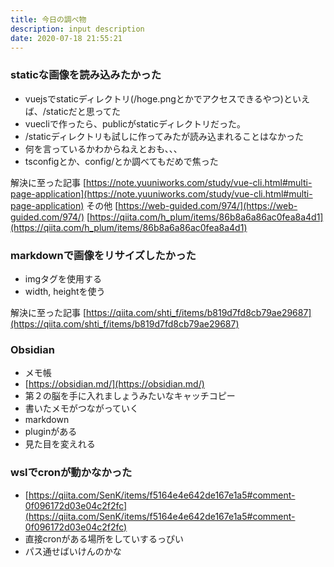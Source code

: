 ```yaml
---
title: 今日の調べ物
description: input description
date: 2020-07-18 21:55:21
---
```


### staticな画像を読み込みたかった
* vuejsでstaticディレクトリ(/hoge.pngとかでアクセスできるやつ)といえば、/staticだと思ってた
* vuecliで作ったら、publicがstaticディレクトリだった。
* /staticディレクトリも試しに作ってみたが読み込まれることはなかった
* 何を言っているかわからねえとおも、、、
* tsconfigとか、config/とか調べてもだめで焦った

解決に至った記事
[https://note.yuuniworks.com/study/vue-cli.html#multi-page-application](https://note.yuuniworks.com/study/vue-cli.html#multi-page-application)
その他
[https://web-guided.com/974/](https://web-guided.com/974/)
[https://qiita.com/h_plum/items/86b8a6a86ac0fea8a4d1](https://qiita.com/h_plum/items/86b8a6a86ac0fea8a4d1)

### markdownで画像をリサイズしたかった
* imgタグを使用する
* width, heightを使う

解決に至った記事
[https://qiita.com/shti_f/items/b819d7fd8cb79ae29687](https://qiita.com/shti_f/items/b819d7fd8cb79ae29687)

### Obsidian
* メモ帳
* [https://obsidian.md/](https://obsidian.md/)
* 第２の脳を手に入れましょうみたいなキャッチコピー
* 書いたメモがつながっていく
* markdown
* pluginがある
* 見た目を変えれる

### wslでcronが動かなかった
* [https://qiita.com/SenK/items/f5164e4e642de167e1a5#comment-0f096172d03e04c2f2fc](https://qiita.com/SenK/items/f5164e4e642de167e1a5#comment-0f096172d03e04c2f2fc)
* 直接cronがある場所をしていするっぴい
* パス通せばいけんのかな
